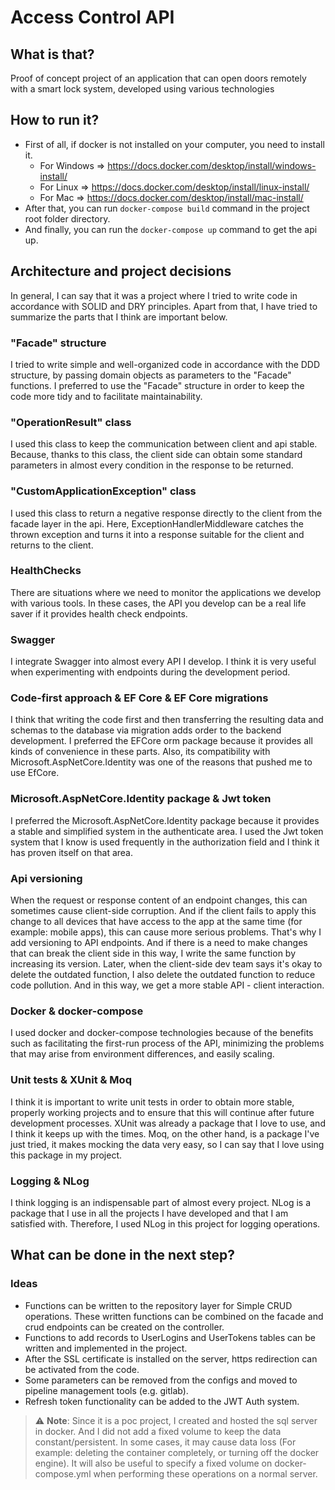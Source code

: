 # Access Control API

## What is that?
Proof of concept project of an application that can open doors remotely with a smart lock system, developed using various technologies

## How to run it?

* First of all, if docker is not installed on your computer, you need to install it.
	* For Windows => https://docs.docker.com/desktop/install/windows-install/
	* For Linux => https://docs.docker.com/desktop/install/linux-install/
	* For Mac => https://docs.docker.com/desktop/install/mac-install/
* After that, you can run ```docker-compose build``` command in the project root folder directory.
* And finally, you can run the ```docker-compose up``` command to get the api up.

## Architecture and project decisions
In general, I can say that it was a project where I tried to write code in accordance with SOLID and DRY principles. Apart from that, I have tried to summarize the parts that I think are important below.

### "Facade" structure
I tried to write simple and well-organized code in accordance with the DDD structure, by passing domain objects as parameters to the "Facade" functions. I preferred to use the "Facade" structure in order to keep the code more tidy and to facilitate maintainability.

### "OperationResult" class
I used this class to keep the communication between client and api stable. Because, thanks to this class, the client side can obtain some standard parameters in almost every condition in the response to be returned.

### "CustomApplicationException" class
I used this class to return a negative response directly to the client from the facade layer in the api. Here, ExceptionHandlerMiddleware catches the thrown exception and turns it into a response suitable for the client and returns to the client.

### HealthChecks
There are situations where we need to monitor the applications we develop with various tools. In these cases, the API you develop can be a real life saver if it provides health check endpoints.

### Swagger
I integrate Swagger into almost every API I develop. I think it is very useful when experimenting with endpoints during the development period.

###  Code-first approach & EF Core & EF Core migrations
I think that writing the code first and then transferring the resulting data and schemas to the database via migration adds order to the backend development. I preferred the EFCore orm package because it provides all kinds of convenience in these parts. Also, its compatibility with Microsoft.AspNetCore.Identity was one of the reasons that pushed me to use EfCore.

### Microsoft.AspNetCore.Identity package & Jwt token
I preferred the Microsoft.AspNetCore.Identity package because it provides a stable and simplified system in the authenticate area. I used the Jwt token system that I know is used frequently in the authorization field and I think it has proven itself on that area.

### Api versioning
When the request or response content of an endpoint changes, this can sometimes cause client-side corruption. And if the client fails to apply this change to all devices that have access to the app at the same time (for example: mobile apps), this can cause more serious problems. That's why I add versioning to API endpoints. And if there is a need to make changes that can break the client side in this way, I write the same function by increasing its version. Later, when the client-side dev team says it's okay to delete the outdated function, I also delete the outdated function to reduce code pollution. And in this way, we get a more stable API - client interaction.

### Docker & docker-compose
I used docker and docker-compose technologies because of the benefits such as facilitating the first-run process of the API, minimizing the problems that may arise from environment differences, and easily scaling.

### Unit tests & XUnit & Moq
I think it is important to write unit tests in order to obtain more stable, properly working projects and to ensure that this will continue after future development processes. XUnit was already a package that I love to use, and I think it keeps up with the times. Moq, on the other hand, is a package I've just tried, it makes mocking the data very easy, so I can say that I love using this package in my project.

### Logging & NLog
I think logging is an indispensable part of almost every project. NLog is a package that I use in all the projects I have developed and that I am satisfied with. Therefore, I used NLog in this project for logging operations.

## What can be done in the next step?

### Ideas
* Functions can be written to the repository layer for Simple CRUD operations. These written functions can be combined on the facade and crud endpoints can be created on the controller.
* Functions to add records to UserLogins and UserTokens tables can be written and implemented in the project.
* After the SSL certificate is installed on the server, https redirection can be activated from the code.
* Some parameters can be removed from the configs and moved to pipeline management tools (e.g. gitlab).
* Refresh token functionality can be added to the JWT Auth system.

> :warning: **Note**: Since it is a poc project, I created and hosted the sql server in docker.  And I did not add a fixed volume to keep the data constant/persistent. In some cases, it may cause data loss (For example: deleting the container completely, or turning off the docker engine). It will also be useful to specify a fixed volume on docker-compose.yml when performing these operations on a normal server.